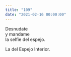 ```yaml
---
title: "109"
date: "2021-02-16 00:00:00"
---
```


Desnudate\
y mandame\
la selfie del espejo.

La del Espejo Interior.
